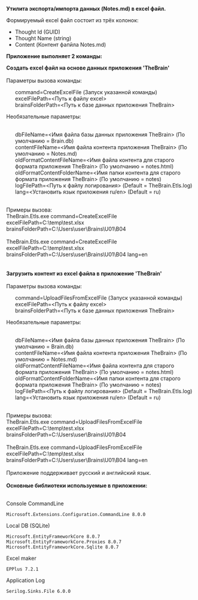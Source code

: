 <b>Утилита экспорта/импорта данных (Notes.md) в excel файл.</b>

Формируемый excel файл состоит из трёх колонок:
<ul>
<li>Thought Id (GUID)</li>
<li>Thought Name (string)</li>
<li>Content (Контент фапйла Notes.md)</li>
</ul>

<b>Приложение выполняет 2 команды:</b>

<b>Создать еxcel файл на основе данных приложения 'TheBrain'</b><br>
<br>
Параметры вызова команды:<br>
<ul>
  command=CreateExcelFile (Запуск указанной команды)<br>
  excelFilePath=<Путь к файлу excel><br>
  brainsFolderPath=<Путь к базе данных приложения TheBrain><br>
</ul>
Необязательные параметры:<br><br>
<ul>
  dbFileName=<Имя файла базы данных приложения TheBrain> (По умолчанию = Brain.db)<br>
  contentFileName=<Имя файла контента приложения TheBrain> (По умолчанию = Notes.md)<br>
  oldFormatContentFileName=<Имя файла контента для старого формата приложения TheBrain> (По умолчанию = notes.html)<br>
  oldFormatContentFolderName=<Имя папки контента для старого формата приложения TheBrain> (По умолчанию = notes)<br>
  logFilePath=<Путь к файлу логирования> (Default = TheBrain.Etls.log)<br>
  lang=<Установить язык приложения ru/en> (Default = ru)<br>
</ul>      
<br>
Примеры вызова:<br>
TheBrain.Etls.exe command=CreateExcelFile excelFilePath=C:\temp\test.xlsx brainsFolderPath=C:\Users\user\Brains\U01\B04<br>
<br>
TheBrain.Etls.exe command=CreateExcelFile excelFilePath=C:\temp\test.xlsx brainsFolderPath=C:\Users\user\Brains\U01\B04 lang=en<br>
<br>
<br>
<b>Загрузить контент из еxcel файла в приложение 'TheBrain'</b><br>
<br>
Параметры вызова команды:<br>
<ul>
  command=UploadFilesFromExcelFile (Запуск указанной команды)<br>
  excelFilePath=<Путь к файлу excel><br>
  brainsFolderPath=<Путь к базе данных приложения TheBrain><br>
</ul>
Необязательные параметры:<br><br>
<ul>
  dbFileName=<Имя файла базы данных приложения TheBrain> (По умолчанию = Brain.db)<br>
  contentFileName=<Имя файла контента приложения TheBrain> (По умолчанию = Notes.md)<br>
  oldFormatContentFileName=<Имя файла контента для старого формата приложения TheBrain> (По умолчанию = notes.html)<br>
  oldFormatContentFolderName=<Имя папки контента для старого формата приложения TheBrain> (По умолчанию = notes)<br>
  logFilePath=<Путь к файлу логирования> (Default = TheBrain.Etls.log)<br>
  lang=<Установить язык приложения ru/en> (Default = ru)<br>
</ul>      
<br>
Примеры вызова:<br>
TheBrain.Etls.exe command=UploadFilesFromExcelFile excelFilePath=C:\temp\test.xlsx brainsFolderPath=C:\Users\user\Brains\U01\B04<br>
<br>
TheBrain.Etls.exe command=UploadFilesFromExcelFile excelFilePath=C:\temp\test.xlsx brainsFolderPath=C:\Users\user\Brains\U01\B04 lang=en<br>
<br>
Приложение поддерживает русский и английский язык.<br>
<br>
<b>Основные библиотеки используемые в приложении:</b><br><br>

Console CommandLine

	Microsoft.Extensions.Configuration.CommandLine 8.0.0

Local DB (SQLite)

	Microsoft.EntityFrameworkCore 8.0.7
	Microsoft.EntityFrameworkCore.Proxies 8.0.7
	Microsoft.EntityFrameworkCore.Sqlite 8.0.7

Excel maker

	EPPlus 7.2.1
	
Application Log

	Serilog.Sinks.File 6.0.0


